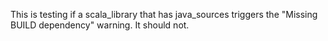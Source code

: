 This is testing if a scala_library that has java_sources triggers the
"Missing BUILD dependency" warning. It should not.